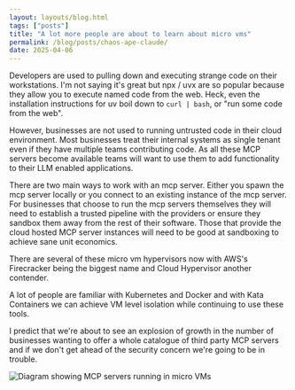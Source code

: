 ```yaml
---
layout: layouts/blog.html
tags: ["posts"]
title: "A lot more people are about to learn about micro vms"
permalink: /blog/posts/chaos-ape-claude/
date: 2025-04-06
---
```


Developers are used to pulling down and executing strange code on their workstations. I'm not saying it's great but npx / uvx are so popular because they allow you to execute named code from the web. Heck, even the installation instructions for uv boil down to `curl | bash`, or "run some code from the web".

However, businesses are not used to running untrusted code in their cloud environment. Most businesses treat their internal systems as single tenant even if they have multiple teams contributing code. As all these MCP servers become available teams will want to use them to add functionality to their LLM enabled applications.

There are two main ways to work with an mcp server. Either you spawn the mcp server locally or you connect to an existing instance of the mcp server. For businesses that choose to run the mcp servers themselves they will need to establish a trusted pipeline with the providers or ensure they sandbox them away from the rest of their software. Those that provide the cloud hosted MCP server instances will need to be good at sandboxing to achieve sane unit economics.

There are several of these micro vm hypervisors now with AWS's Firecracker being the biggest name and Cloud Hypervisor another contender.

A lot of people are familiar with Kubernetes and Docker and with Kata Containers we can achieve VM level isolation while continuing to use these tools.

I predict that we're about to see an explosion of growth in the number of businesses wanting to offer a whole catalogue of third party MCP servers and if we don't get ahead of the security concern we're going to be in trouble.

![Diagram showing MCP servers running in micro VMs](/images/mcp-micro-vms.png)
